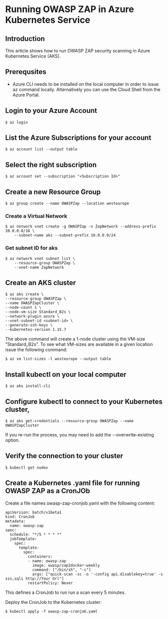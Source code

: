# Running OWASP ZAP in Azure Kubernetes Service

## Introduction

This article shows how to run OWASP ZAP security scanning in Azure Kubernetes Service (AKS).

## Prerequsites

- Azure CLI needs to be installed on the local computer in order to issue az command locally. Alternatively you can use the Cloud Shell from the Azure Portal.

## Login to your Azure Account
```
$ az login
```

## List the Azure Subscriptions for your account

```
$ az account list --output table
```

## Select the right subscription

```
$ az account set --subscription "<Subscription Id>"
```

## Create a new Resource Group
```
$ az group create --name OWASPZap --location westeurope
```

### Create a Virtual Network

```
$ az network vnet create -g OWASPZap -n ZapNetwork --address-prefix 10.0.0.0/16 \
    --subnet-name aks --subnet-prefix 10.0.0.0/24
```

### Get subnet ID for aks

```
$ az network vnet subnet list \
    --resource-group OWASPZap \
    --vnet-name ZapNetwork
```

## Create an AKS cluster

```
$ az aks create \
--resource-group OWASPZap \
--name OWASPZapCluster \
--node-count 1 \
--node-vm-size Standard_B2s \
--network-plugin azure \
--vnet-subnet-id <subnet-id> \
--generate-ssh-keys \
--kubernetes-version 1.15.7
```

The above command will create a 1-node cluster using the VM-size "Standard_B2s". To see what VM-sizes are available in a given location issue the following command:

```
$ az vm list-sizes -l westeurope --output table
```

## Install kubectl on your local computer
```
$ az aks install-cli
```

## Configure kubectl to connect to your Kubernetes cluster,
```
$ az aks get-credentials --resource-group OWASPZap --name OWASPZapCluster
```
If you re-run the process, you may need to add the --overwrite-existing option. 

## Verify the connection to your cluster
```
$ kubectl get nodes
```

## Create a Kubernetes .yaml file for running OWASP ZAP as a CronJOb

Create a file names owasp-zap-cronjob.yaml with the following content:

```
apiVersion: batch/v1beta1
kind: CronJob
metadata:
  name: owasp-zap
spec:
  schedule: "*/5 * * * *"
  jobTemplate:
    spec:
      template:
        spec:
          containers:
          - name: owasp-zap
            image: owasp/zap2docker-weekly
            command: ["/bin/sh", "-c"]
            args: ["quick-scan -sc -o '-config api.disablekey=true' -s xss,sqli http://Your Url"]
          restartPolicy: Never
```

This defines a CronJob to run run a scan every 5 minutes.

Deploy the CronJob to the Kubernetes cluster:

```
$ kubectl apply -f owasp-zap-cronjob.yaml
```


